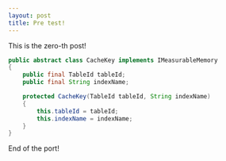 ```yaml
---
layout: post
title: Pre test!
---
```


This is the zero-th post!


```java
public abstract class CacheKey implements IMeasurableMemory
{
    public final TableId tableId;
    public final String indexName;

    protected CacheKey(TableId tableId, String indexName)
    {
        this.tableId = tableId;
        this.indexName = indexName;
    }
}
```

End of the port! 
